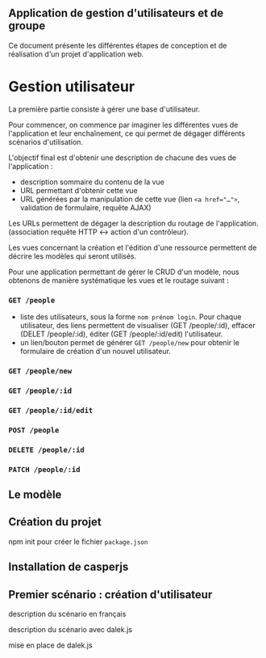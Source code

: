 Application de gestion d'utilisateurs et de groupe
--------------------------------------------------

Ce document présente les différentes étapes de conception et de réalisation d'un projet
d'application web.

Gestion utilisateur
===================

La première partie consiste à gérer une base d'utilisateur.

Pour commencer, on commence par imaginer les différentes vues de l'application
et leur enchaînement, ce qui permet de dégager différents scénarios d'utilisation.

L'objectif final est d'obtenir une description de chacune des vues de
l'application :

* description sommaire du contenu de la vue
* URL permettant d'obtenir cette vue
* URL générées par la manipulation de cette vue (lien `<a href="…">`, validation
de formulaire, requête AJAX)

Les URLs permettent de dégager la description du routage de l'application.
(association requête HTTP <-> action d'un contrôleur).

Les vues concernant la création et l'édition d'une ressource permettent de
décrire les modèles qui seront utilisés.

Pour une application permettant de gérer le CRUD d'un modèle, nous obtenons de
manière systématique les vues et le routage suivant :

### `GET /people`

* liste des utilisateurs, sous la forme `nom prénom login`. Pour chaque
utilisateur, des liens permettent de visualiser (GET /people/:id), effacer
(DELET /people/:id), éditer (GET /people/:id/edit) l'utilisateur.  
* un lien/bouton permet de générer `GET /people/new` pour obtenir le formulaire
de création d'un nouvel utilisateur.

### `GET /people/new`

### `GET /people/:id`

### `GET /people/:id/edit`

### `POST /people`

### `DELETE /people/:id`

### `PATCH /people/:id`


## Le modèle

## Création du projet

npm init pour créer le fichier `package.json`

## Installation de casperjs

## Premier scénario : création d'utilisateur

description du scénario en français

description du scénario avec dalek.js


mise en place de dalek.js


